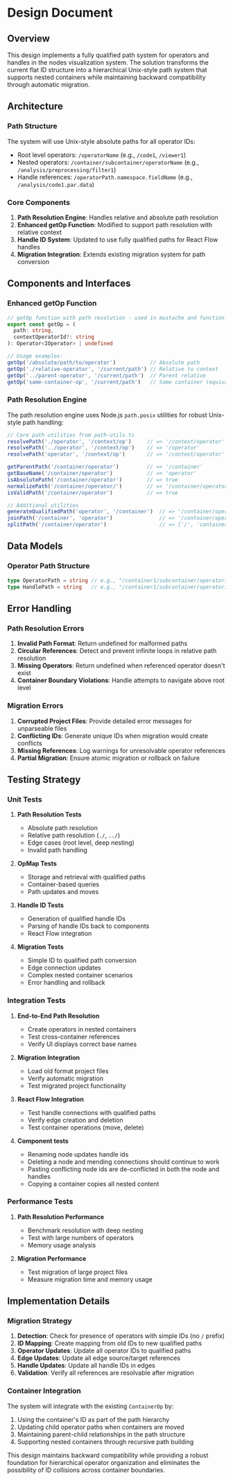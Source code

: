 # Design Document

## Overview

This design implements a fully qualified path system for operators and handles in the nodes visualization system. The solution transforms the current flat ID structure into a hierarchical Unix-style path system that supports nested containers while maintaining backward compatibility through automatic migration.

## Architecture

### Path Structure

The system will use Unix-style absolute paths for all operator IDs:
- Root level operators: `/operatorName` (e.g., `/code1`, `/viewer1`)
- Nested operators: `/container/subcontainer/operatorName` (e.g., `/analysis/preprocessing/filter1`)
- Handle references: `/operatorPath.namespace.fieldName` (e.g., `/analysis/code1.par.data`)

### Core Components

1. **Path Resolution Engine**: Handles relative and absolute path resolution
2. **Enhanced getOp Function**: Modified to support path resolution with relative context
3. **Handle ID System**: Updated to use fully qualified paths for React Flow handles
4. **Migration Integration**: Extends existing migration system for path conversion

## Components and Interfaces

### Enhanced getOp Function

```typescript
// getOp function with path resolution - used in mustache and function references inside CodeOp
export const getOp = (
  path: string,
  contextOperatorId?: string
): Operator<IOperator> | undefined

// Usage examples:
getOp('/absolute/path/to/operator')           // Absolute path
getOp('./relative-operator', '/current/path') // Relative to context
getOp('../parent-operator', '/current/path')  // Parent relative
getOp('same-container-op', '/current/path')   // Same container (equivalent to './same-container-op')
```

### Path Resolution Engine

The path resolution engine uses Node.js `path.posix` utilities for robust Unix-style path handling:

```typescript
// Core path utilities from path-utils.ts
resolvePath('./operator', '/context/op')     // => '/context/operator'
resolvePath('../operator', '/context/op')    // => '/operator'
resolvePath('operator', '/context/op')       // => '/context/operator'

getParentPath('/container/operator')         // => '/container'
getBaseName('/container/operator')           // => 'operator'
isAbsolutePath('/container/operator')        // => true
normalizePath('/container/operator/')        // => '/container/operator'
isValidPath('/container/operator')           // => true

// Additional utilities
generateQualifiedPath('operator', '/container')  // => '/container/operator'
joinPath('/container', 'operator')               // => '/container/operator'
splitPath('/container/operator')                 // => ['/', 'container', 'operator']
```

## Data Models

### Operator Path Structure

```typescript
type OperatorPath = string // e.g., "/container1/subcontainer/operator1"
type HandlePath = string   // e.g., "/container1/subcontainer/operator1.par.data"
```


## Error Handling

### Path Resolution Errors

1. **Invalid Path Format**: Return undefined for malformed paths
2. **Circular References**: Detect and prevent infinite loops in relative path resolution
3. **Missing Operators**: Return undefined when referenced operator doesn't exist
4. **Container Boundary Violations**: Handle attempts to navigate above root level

### Migration Errors

1. **Corrupted Project Files**: Provide detailed error messages for unparseable files
2. **Conflicting IDs**: Generate unique IDs when migration would create conflicts
3. **Missing References**: Log warnings for unresolvable operator references
4. **Partial Migration**: Ensure atomic migration or rollback on failure

## Testing Strategy

### Unit Tests

1. **Path Resolution Tests**
   - Absolute path resolution
   - Relative path resolution (`./`, `../`)
   - Edge cases (root level, deep nesting)
   - Invalid path handling

2. **OpMap Tests**
   - Storage and retrieval with qualified paths
   - Container-based queries
   - Path updates and moves

3. **Handle ID Tests**
   - Generation of qualified handle IDs
   - Parsing of handle IDs back to components
   - React Flow integration

4. **Migration Tests**
   - Simple ID to qualified path conversion
   - Edge connection updates
   - Complex nested container scenarios
   - Error handling and rollback

### Integration Tests

1. **End-to-End Path Resolution**
   - Create operators in nested containers
   - Test cross-container references
   - Verify UI displays correct base names

2. **Migration Integration**
   - Load old format project files
   - Verify automatic migration
   - Test migrated project functionality

3. **React Flow Integration**
   - Test handle connections with qualified paths
   - Verify edge creation and deletion
   - Test container operations (move, delete)

4. **Component tests**
   - Renaming node updates handle ids
   - Deleting a node and mending connections should continue to work
   - Pasting conflicting node ids are de-conflicted in both the node and handles
   - Copying a container copies all nested content

### Performance Tests

1. **Path Resolution Performance**
   - Benchmark resolution with deep nesting
   - Test with large numbers of operators
   - Memory usage analysis

2. **Migration Performance**
   - Test migration of large project files
   - Measure migration time and memory usage

## Implementation Details

### Migration Strategy

1. **Detection**: Check for presence of operators with simple IDs (no `/` prefix)
2. **ID Mapping**: Create mapping from old IDs to new qualified paths
3. **Operator Updates**: Update all operator IDs to qualified paths
4. **Edge Updates**: Update all edge source/target references
5. **Handle Updates**: Update all handle IDs in edges
6. **Validation**: Verify all references are resolvable after migration

### Container Integration

The system will integrate with the existing `ContainerOp` by:
1. Using the container's ID as part of the path hierarchy
2. Updating child operator paths when containers are moved
3. Maintaining parent-child relationships in the path structure
4. Supporting nested containers through recursive path building

This design maintains backward compatibility while providing a robust foundation for hierarchical operator organization and eliminates the possibility of ID collisions across container boundaries.
